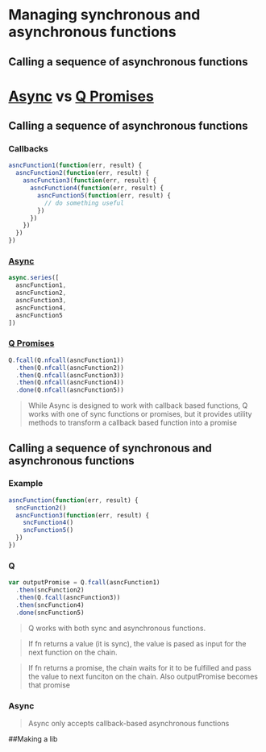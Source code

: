 # Managing synchronous and asynchronous functions

## Calling a sequence of asynchronous functions

# [Async](https://github.com/caolan/async) vs [Q Promises](https://github.com/kriskowal/q)

## Calling a sequence of asynchronous functions

### Callbacks

```javascript
asncFunction1(function(err, result) {
  asncFunction2(function(err, result) {
    asncFunction3(function(err, result) {
      asncFunction4(function(err, result) {
        asncFunction5(function(err, result) {
          // do something useful
        })
      })
    })
  })
})
```

### [Async](https://github.com/caolan/async)
```javascript
async.series([
  asncFunction1,
  asncFunction2,
  asncFunction3,
  asncFunction4,
  asncFunction5
])
```
### [Q Promises](https://github.com/kriskowal/q)
```javascript
Q.fcall(Q.nfcall(asncFunction1))
  .then(Q.nfcall(asncFunction2))
  .then(Q.nfcall(asncFunction3))
  .then(Q.nfcall(asncFunction4))
  .done(Q.nfcall(asncFunction5))
```

> While Async is designed to work with callback based functions, Q works with one of sync functions or promises, but it provides utility methods to transform a callback based function into a promise

## Calling a sequence of synchronous and asynchronous functions

### Example
```javascript
asncFunction(function(err, result) {
  sncFunction2()
  asncFunction3(function(err, result) {
    sncFunction4()
    sncFunction5()
  })
})
```

### Q
```javascript
var outputPromise = Q.fcall(asncFunction1)
  .then(sncFunction2)
  .then(Q.fcall(asncFunction3))
  .then(sncFunction4)
  .done(sncFunction5)
```
> Q works with both sync and asynchronous functions.

> If fn returns a value (it is sync), the value is pased as input for the next function on the chain.

> If fn returns a promise, the chain waits for it to be fulfilled and pass the value to next funciton on the chain. Also outputPromise becomes that promise

### Async
> Async only accepts callback-based asynchronous functions

##Making a lib

